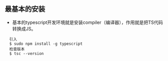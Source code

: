 ## 最基本的安装
* 基本的typescript开发环境就是安装compiler（编译器），作用就是把TS代码转换成JS。  
```
  引入
  $ sudo npm install -g typescript
  检查版本
  $ tsc --version
```